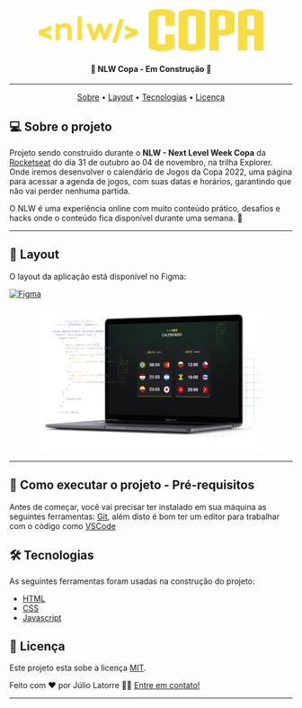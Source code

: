 <p align="center">
  <img alt="NLWCopa" title="#NextLevelWeekcopa" src="./assets/DrB0LtRFSe2cptN9gY9X.svg" width="400px">
</p>  

<h4 align="center"> 
	🚧  NLW Copa - Em Construção 🚧
</h4>

---

<p align="center">
 <a href="#-sobre-o-projeto">Sobre</a> •
 <a href="#-layout">Layout</a> • 
 <a href="#-tecnologias">Tecnologias</a> • 
 <a href="#user-content--licença">Licença</a>
</p>

## 💻 Sobre o projeto

Projeto sendo construído durante o **NLW - Next Level Week Copa** da [Rocketseat](https://lp.rocketseat.com.br/nlw) do dia 31 de outubro ao 04 de novembro, na trilha Explorer. 
Onde iremos desenvolver o calendário de Jogos da Copa 2022, uma página para acessar a agenda de jogos, com suas datas e horários, garantindo que não vai perder nenhuma partida.

O NLW é uma experiência online com muito conteúdo prático, desafios e hacks onde o conteúdo fica disponível durante uma semana. 🚀

---

## 🎨 Layout

O layout da aplicação está disponível no Figma:

<a href="https://www.figma.com/community/file/1169028052212317700">
  <img alt="Figma" src="https://img.shields.io/badge/Acessar%20Layout%20-Figma-%2304D361">
</a>

<p align="center">
  <img alt="NLWCopa" title="#NextLevelWeekcopa" src="./assets/6351b6d1e4fecfab1d0b185d_aplicacao-trilha-explorer.png" width="400px">
</p>  




---

## 🚀 Como executar o projeto - Pré-requisitos

Antes de começar, você vai precisar ter instalado em sua máquina as seguintes ferramentas:
[Git](https://git-scm.com), além disto é bom ter um editor para trabalhar com o código como [VSCode](https://code.visualstudio.com/)


## 🛠 Tecnologias

As seguintes ferramentas foram usadas na construção do projeto:

- [HTML](https://html.com/)
- [CSS](https://www.w3.org/Style/CSS/Overview.en.html)
- [Javascript](https://www.javascript.com/)

## 📝 Licença

Este projeto esta sobe a licença [MIT](./LICENSE).

Feito com ❤️ por Júlio Latorre 👋🏽 [Entre em contato!](https://www.linkedin.com/in/j%C3%BAlio-cesar-de-latorre-33b49b1b5/)

---